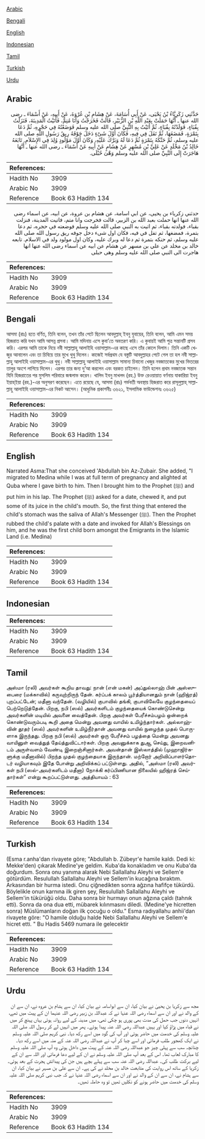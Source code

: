 [Arabic](#arabic)

[Bengali](#bengali)

[English](#english)

[Indonesian](#indonesian)

[Tamil](#tamil)

[Turkish](#turkish)

[Urdu](#urdu)

## Arabic


<div dir="rtl" lang="ar" style={{fontSize:'larger',backgroundColor:'#f8f9fa',padding:20}}>
حَدَّثَنِي زَكَرِيَّاءُ بْنُ يَحْيَى، عَنْ أَبِي أُسَامَةَ، عَنْ هِشَامِ بْنِ عُرْوَةَ، عَنْ أَبِيهِ، عَنْ أَسْمَاءَ ـ رضى الله عنها ـ أَنَّهَا حَمَلَتْ بِعَبْدِ اللَّهِ بْنِ الزُّبَيْرِ، قَالَتْ فَخَرَجْتُ وَأَنَا مُتِمٌّ، فَأَتَيْتُ الْمَدِينَةَ، فَنَزَلْتُ بِقُبَاءٍ، فَوَلَدْتُهُ بِقُبَاءٍ، ثُمَّ أَتَيْتُ بِهِ النَّبِيَّ صلى الله عليه وسلم فَوَضَعْتُهُ فِي حَجْرِهِ، ثُمَّ دَعَا بِتَمْرَةٍ، فَمَضَغَهَا، ثُمَّ تَفَلَ فِي فِيهِ، فَكَانَ أَوَّلَ شَىْءٍ دَخَلَ جَوْفَهُ رِيقُ رَسُولِ اللَّهِ صلى الله عليه وسلم، ثُمَّ حَنَّكَهُ بِتَمْرَةٍ ثُمَّ دَعَا لَهُ وَبَرَّكَ عَلَيْهِ، وَكَانَ أَوَّلَ مَوْلُودٍ وُلِدَ فِي الإِسْلاَمِ‏.‏ تَابَعَهُ خَالِدُ بْنُ مَخْلَدٍ عَنْ عَلِيِّ بْنِ مُسْهِرٍ عَنْ هِشَامٍ عَنْ أَبِيهِ عَنْ أَسْمَاءَ ـ رضى الله عنها ـ أَنَّهَا هَاجَرَتْ إِلَى النَّبِيِّ صلى الله عليه وسلم وَهْىَ حُبْلَى‏.‏
</div>
<div style={{backgroundColor:'#f8f9fa',padding:20, marginBottom: 10}}><table> <thead> <tr> <th>References:</th> <th></th> </tr> </thead> <tbody><tr><td>Hadith No</td><td>3909</td></tr><tr><td>Arabic No</td><td>3909</td></tr><tr><td>Reference</td><td>Book 63 Hadith 134</td></tr></tbody></table></div>


<div dir="rtl" lang="ar" style={{fontSize:'larger',backgroundColor:'#f8f9fa',padding:20}}>
حدثني زكرياء بن يحيى، عن ابي اسامة، عن هشام بن عروة، عن ابيه، عن اسماء رضى الله عنها انها حملت بعبد الله بن الزبير، قالت فخرجت وانا متم، فاتيت المدينة، فنزلت بقباء، فولدته بقباء، ثم اتيت به النبي صلى الله عليه وسلم فوضعته في حجره، ثم دعا بتمرة، فمضغها، ثم تفل في فيه، فكان اول شىء دخل جوفه ريق رسول الله صلى الله عليه وسلم، ثم حنكه بتمرة ثم دعا له وبرك عليه، وكان اول مولود ولد في الاسلام. تابعه خالد بن مخلد عن علي بن مسهر عن هشام عن ابيه عن اسماء رضى الله عنها انها هاجرت الى النبي صلى الله عليه وسلم وهى حبلى
</div>
<div style={{backgroundColor:'#f8f9fa',padding:20, marginBottom: 10}}><table> <thead> <tr> <th>References:</th> <th></th> </tr> </thead> <tbody><tr><td>Hadith No</td><td>3909</td></tr><tr><td>Arabic No</td><td>3909</td></tr><tr><td>Reference</td><td>Book 63 Hadith 134</td></tr></tbody></table></div>

## Bengali


<div dir="ltr" lang="bn" style={{fontSize:'larger',backgroundColor:'#f8f9fa',padding:20}}>
আসমা (রাঃ) হতে বর্ণিত, তিনি বলেন, তখন তাঁর পেটে ছিলেন আবদুল্লাহ্ ইবনু যুবায়ের, তিনি বলেন, আমি এমন সময় হিজরাত করি যখন আমি আসন্ন প্রসবা। আমি মদিনায় এসে কুবা’তে অবতরণ করি। এ কুবায়ই আমি পুত্র সন্তানটি প্রসব করি। এরপর আমি তাকে নিয়ে নবী সাল্লাল্লাহু আলাইহি ওয়াসাল্লাম-এর কাছে এসে তাঁর কোলে দিলাম। তিনি একটি খেজুর আনালেন এবং তা চিবিয়ে তার মুখে থুথু দিলেন। কাজেই সর্বপ্রথম যে বস্তুটি আবদুল্লাহর পেটে গেল তা হল নবী সাল্লাল্লাহু আলাইহি ওয়াসাল্লাম-এর থুথু। নবী সাল্লাল্লাহু আলাইহি ওয়াসাল্লাম সামান্য চিবানো খেজুর নবজাতকের মুখের ভিতরের তালুর অংশে লাগিয়ে দিলেন। এরপর তার জন্য দু’আ করলেন এবং বরকত চাইলেন। তিনি হলেন প্রথম নবজাতক সন্তান যিনি হিজরাতের পর মুসলিম পরিবারে জন্মলাভ করেন। খালিদ ইবনু মাখলদ (রহ.) উক্ত রেওয়ায়াত বর্ণনায় যাকারিয়া ইবনু ইয়াহ্ইয়া (রহ.)-এর অনুসরণ করেছেন। এতে রয়েছে যে, আসমা (রাঃ) গর্ভবতী অবস্থায় হিজরাত করে রাসূলুল্লাহ্ সাল্লাল্লাহু আলাইহি ওয়াসাল্লাম-এর নিকট আসেন। (আধুনিক প্রকাশনীঃ ৩৬২১, ইসলামিক ফাউন্ডেশনঃ ৩৬২৫)
</div>
<div style={{backgroundColor:'#f8f9fa',padding:20, marginBottom: 10}}><table> <thead> <tr> <th>References:</th> <th></th> </tr> </thead> <tbody><tr><td>Hadith No</td><td>3909</td></tr><tr><td>Arabic No</td><td>3909</td></tr><tr><td>Reference</td><td>Book 63 Hadith 134</td></tr></tbody></table></div>

## English


<div dir="ltr" lang="en" style={{fontSize:'larger',backgroundColor:'#f8f9fa',padding:20}}>
Narrated Asma:That she conceived 'Abdullah bin Az-Zubair. She added, "I migrated to Medina while I was at full term of pregnancy and alighted at Quba where I gave birth to him. Then I brought him to the Prophet (ﷺ) and put him in his lap. The Prophet (ﷺ) asked for a date, chewed it, and put some of its juice in the child's mouth. So, the first thing that entered the child's stomach was the saliva of Allah's Messenger (ﷺ). Then the Prophet rubbed the child's palate with a date and invoked for Allah's Blessings on him, and he was the first child born amongst the Emigrants in the Islamic Land (i.e. Medina)
</div>
<div style={{backgroundColor:'#f8f9fa',padding:20, marginBottom: 10}}><table> <thead> <tr> <th>References:</th> <th></th> </tr> </thead> <tbody><tr><td>Hadith No</td><td>3909</td></tr><tr><td>Arabic No</td><td>3909</td></tr><tr><td>Reference</td><td>Book 63 Hadith 134</td></tr></tbody></table></div>

## Indonesian


<div dir="ltr" lang="id" style={{fontSize:'larger',backgroundColor:'#f8f9fa',padding:20}}>

</div>
<div style={{backgroundColor:'#f8f9fa',padding:20, marginBottom: 10}}><table> <thead> <tr> <th>References:</th> <th></th> </tr> </thead> <tbody><tr><td>Hadith No</td><td>3909</td></tr><tr><td>Arabic No</td><td>3909</td></tr><tr><td>Reference</td><td>Book 63 Hadith 134</td></tr></tbody></table></div>

## Tamil


<div dir="ltr" lang="ta" style={{fontSize:'larger',backgroundColor:'#f8f9fa',padding:20}}>
அஸ்மா (ரலி) அவர்கள் கூறிய தாவது: நான் (என் மகன்) அப்துல்லாஹ் பின் அஸ்ஸுபைரை (மக்காவில்) கருவுற்றிருந் தேன். கர்ப்பக் காலம் பூர்த்தியானதும் நான் (ஹிஜ்ரத்) புறப்பட்டேன்; மதீனா வந்தேன். (வழியில்) குபாவில் தங்கி, குபாவிலேயே குழந்தையைப் பெற்றெடுத்தேன். பிறகு, நபி (ஸல்) அவர்களிடம் குழந்தையைக் கொண்டுசென்று அவர்களின் மடியில் அவனை வைத்தேன். பிறகு அவர்கள் பேரீச்சம்பழம் ஒன்றைக் கொண்டுவரும்படி கூறி அதை மென்று அவனது வாயில் உமிழ்ந்தார்கள். அல்லாஹ்வின் தூதர் (ஸல்) அவர்களின் உமிழ்நீர்தான் அவனது வாயில் நுழைந்த முதல் பொருளாக இருந்தது. பிறகு நபி (ஸல்) அவர்கள் ஒரு பேரீச்சம் பழத்தை மென்று அவனது வாயினுள் வைத்துத் தேய்த்துவிட்டார்கள். பிறகு அவனுக்காக துஆ செய்து, இறைவனிடம் அருள்வளம் வேண்டி இறைஞ்சினார்கள். அவன்தான் இஸ்லாத்தில் (முஹாஜிர்களுக்கு மதீனாவில்) பிறந்த முதல் குழந்தையாக இருந்தான். மற்றோர் அறிவிப்பாளர்தொடர் வழியாகவும் இதே போன்று அறிவிக்கப் பட்டுள்ளது. அதில், “அஸ்மா (ரலி) அவர்கள் நபி (ஸல்-அவர்களிடம் மதீனா) நோக்கி கர்ப்பிணியான நிலையில் ஹிஜ்ரத் செய்தார்கள்” என்று கூறப்பட்டுள்ளது. அத்தியாயம் : 63
</div>
<div style={{backgroundColor:'#f8f9fa',padding:20, marginBottom: 10}}><table> <thead> <tr> <th>References:</th> <th></th> </tr> </thead> <tbody><tr><td>Hadith No</td><td>3909</td></tr><tr><td>Arabic No</td><td>3909</td></tr><tr><td>Reference</td><td>Book 63 Hadith 134</td></tr></tbody></table></div>

## Turkish


<div dir="ltr" lang="tr" style={{fontSize:'larger',backgroundColor:'#f8f9fa',padding:20}}>
(Esma r.anha'dan rivayete göre; "Abdullah b. Zübeyr'e hamile kaldı. Dedi ki: Mekke'den) çıkarak Medine'ye geldim. Kuba'da konakladım ve onu Kuba'da doğurdum. Sonra onu yanıma alarak Nebi Sallallahu Aleyhi ve Sellem'e götürdüm. Resulullah Sallallahu Aleyhi ve Sellem'in kucağına bıraktım. Arkasından bir hurma istedi. Onu çiğnedikten sonra ağzına hafifçe tükürdü. Böylelikle onun karnına ilk giren şey, Resulullah Sallallahu Aleyhi ve Sellem'in tükürüğü oldu. Daha sonra bir hurmayı onun ağzına çaldı (tahnık etti). Sonra da ona dua etti, mübarek kılınmasını diledi. (Medine'ye hicretten sonra) Müslümanların doğan ilk çocuğu o oldu." Esma radıyallahu anhii'dan rivayete göre: "O hamile olduğu halde Nebi Sallallahu Aleyhi ve Sellem'e hicret etti. " Bu Hadis 5469 numara ile gelecektir
</div>
<div style={{backgroundColor:'#f8f9fa',padding:20, marginBottom: 10}}><table> <thead> <tr> <th>References:</th> <th></th> </tr> </thead> <tbody><tr><td>Hadith No</td><td>3909</td></tr><tr><td>Arabic No</td><td>3909</td></tr><tr><td>Reference</td><td>Book 63 Hadith 134</td></tr></tbody></table></div>

## Urdu


<div dir="rtl" lang="ur" style={{fontSize:'larger',backgroundColor:'#f8f9fa',padding:20}}>
مجھ سے زکریا بن یحییٰ نے بیان کیا، ان سے ابواسامہ نے بیان کیا، ان سے ہشام بن عروہ نے، ان سے ان کے والد نے اور ان سے اسماء رضی اللہ عنہا نے کہ عبداللہ بن زبیر رضی اللہ عنہما ان کے پیٹ میں تھے، انہیں دنوں جب حمل کی مدت بھی پوری ہو چکی تھی، میں مدینہ کے لیے روانہ ہوئی یہاں پہنچ کر میں نے قباء میں پڑاؤ کیا اور یہیں عبداللہ رضی اللہ عنہ پیدا ہوئے۔ پھر میں انہیں لے کر رسول اللہ صلی اللہ علیہ وسلم کی خدمت میں حاضر ہوئی اور آپ کی گود میں اسے رکھ دیا۔ نبی کریم صلی اللہ علیہ وسلم نے ایک کھجور طلب فرمائی اور اسے چبا کر آپ نے عبداللہ رضی اللہ عنہ کے منہ میں اسے رکھ دیا۔ چنانچہ سب سے پہلی چیز جو عبداللہ رضی اللہ عنہ کے پیٹ میں داخل ہوئی وہ آپ صلی اللہ علیہ وسلم کا مبارک لعاب تھا۔ اس کے بعد آپ صلی اللہ علیہ وسلم نے ان کے لیے دعا فرمائی اور اللہ سے ان کے لیے برکت طلب کی۔ عبداللہ رضی اللہ عنہ سب سے پہلے بچے ہیں جن کی پیدائش ہجرت کے بعد ہوئی۔ زکریا کے ساتھ اس روایت کی متابعت خالد بن مخلد نے کی ہے۔ ان سے علی بن مسہر نے بیان کیا، ان سے ہشام نے، ان سے ان کے والد نے اور ان سے اسماء رضی اللہ عنہا نے کہ جب نبی کریم صلی اللہ علیہ وسلم کی خدمت میں حاضر ہونے کو نکلیں تھیں تو وہ حاملہ تھیں۔
</div>
<div style={{backgroundColor:'#f8f9fa',padding:20, marginBottom: 10}}><table> <thead> <tr> <th>References:</th> <th></th> </tr> </thead> <tbody><tr><td>Hadith No</td><td>3909</td></tr><tr><td>Arabic No</td><td>3909</td></tr><tr><td>Reference</td><td>Book 63 Hadith 134</td></tr></tbody></table></div>